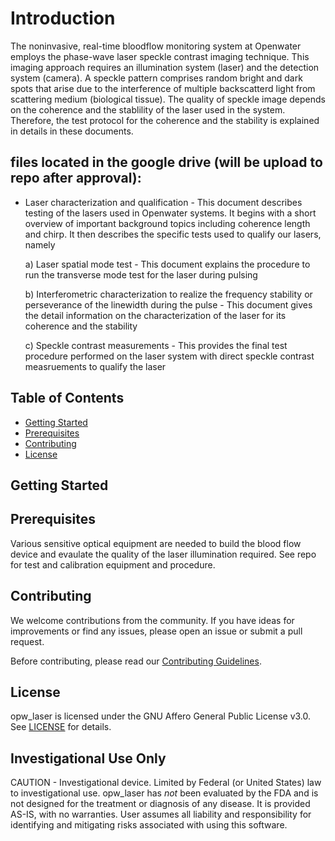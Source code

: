 # Introduction
The noninvasive, real-time bloodflow monitoring system at Openwater employs the phase-wave laser speckle contrast imaging technique.
This imaging approach requires an illumination system (laser) and the detection system (camera). A speckle pattern comprises random bright and dark spots that arise due to the interference of multiple backscatterd light from scattering medium (biological tissue). The quality of speckle image depends on the coherence and the stablility of the laser used in the system. Therefore, the test protocol for the coherence and the stability is explained in details in these documents.


## files located in the google drive (will be upload to repo after approval):
* Laser characterization and qualification -
This document describes testing of the lasers used in Openwater systems. It begins with a short overview of important background topics including coherence length and chirp. It then describes the specific tests used to qualify our lasers, namely

  a) Laser spatial mode test - This document explains the procedure to run the transverse mode test for the laser during pulsing

  b) Interferometric characterization to realize the frequency stability or perseverance of the linewidth during the pulse - This document gives the detail information on the characterization of the laser for its coherence and the stability

  c) Speckle contrast measurements - This provides the final test procedure performed on the laser system with direct speckle contrast measruements to qualify the laser


## Table of Contents
- [Getting Started](#getting-started)
- [Prerequisites](#prerequisites)
- [Contributing](#contributing)
- [License](#license)

## Getting Started

## Prerequisites

Various sensitive optical equipment are needed to build the blood flow device and evaulate the quality of the laser illumination required. See repo for test and calibration equipment and procedure.

## Contributing

We welcome contributions from the community. If you have ideas for improvements or find any issues, please open an issue or submit a pull request.

Before contributing, please read our [Contributing Guidelines](CONTRIBUTING.md).

## License

opw_laser is licensed under the GNU Affero General Public License v3.0. See [LICENSE](LICENSE) for details.

## Investigational Use Only
CAUTION - Investigational device. Limited by Federal (or United States) law to investigational use. opw_laser has *not* been evaluated by the FDA and is not designed for the treatment or diagnosis of any disease. It is provided AS-IS, with no warranties. User assumes all liability and responsibility for identifying and mitigating risks associated with using this software.

